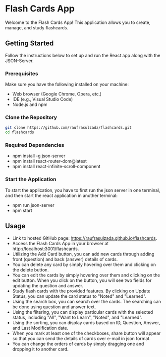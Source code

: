 # Flash Cards App

Welcome to the Flash Cards App! This application allows you to create, manage, and study flashcards.

## Getting Started

Follow the instructions below to set up and run the React app along with the JSON-Server.

### Prerequisites

Make sure you have the following installed on your machine:

- Web browser (Google Chrome, Opera, etc.)
- IDE (e.g., Visual Studio Code)
- Node.js and npm

### Clone the Repository

```bash
git clone https://github.com/raufrasulzada/flashcards.git
cd flashcards
```

### Required Dependencies

- npm install -g json-server
- npm install react-router-dom@latest
- npm install react-infinite-scroll-component

### Start the Application

To start the application, you have to first run the json server in one terminal, and then start the react application in another terminal:

- npm run json-server
- npm start

## Usage

- Link to hosted GitHub page: https://raufrasulzada.github.io/flashcards.
- Access the Flash Cards App in your browser at http://localhost:3001/flashcards.
- Utilizing the Add Card button, you can add new cards through adding front (question) and back (answer) details of cards.
- You can delete any card by simply hovering over them and clicking on the delete button.
- You can edit the cards by simply hovering over them and clicking on the edit button. When you click on the button, you will see two fields for updating the question and answer.
- Study flash cards with the provided features. By clicking on Update Status, you can update the card status to "Noted" and "Learned".
- Using the search box, you can search over the cards. The searching can be done using question and answer text.
- Using the filtering, you can display particular cards with the selected status, including "All", "Want to Learn", "Noted", and "Learned".
- Using the sorting, you can display cards based on ID, Question, Answer, and Last Modification date.
- When you mark at least one of the checkboxes, share button will appear so that you can send the details of cards over e-mail in json format.
- You can change the orders of cards by simply dragging one and dropping it to another card.
